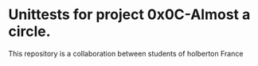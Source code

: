 # Unittests for project 0x0C-Almost a circle.

This repository is a collaboration between students of holberton France 
